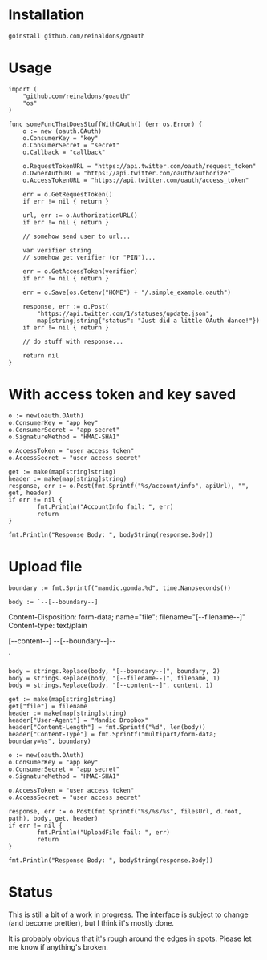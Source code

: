 # Installation

    goinstall github.com/reinaldons/goauth

# Usage

    import (
        "github.com/reinaldons/goauth"
        "os"
    )

    func someFuncThatDoesStuffWithOAuth() (err os.Error) {
        o := new (oauth.OAuth)
        o.ConsumerKey = "key"
        o.ConsumerSecret = "secret"
        o.Callback = "callback"

        o.RequestTokenURL = "https://api.twitter.com/oauth/request_token"
        o.OwnerAuthURL = "https://api.twitter.com/oauth/authorize"
        o.AccessTokenURL = "https://api.twitter.com/oauth/access_token"

        err = o.GetRequestToken()
        if err != nil { return }

        url, err := o.AuthorizationURL()
        if err != nil { return }

        // somehow send user to url...

        var verifier string
        // somehow get verifier (or "PIN")...

        err = o.GetAccessToken(verifier)
        if err != nil { return }

        err = o.Save(os.Getenv("HOME") + "/.simple_example.oauth")

        response, err := o.Post(
            "https://api.twitter.com/1/statuses/update.json",
            map[string]string{"status": "Just did a little OAuth dance!"})
        if err != nil { return }

        // do stuff with response...

        return nil
    }

# With access token and key saved

    o := new(oauth.OAuth)
    o.ConsumerKey = "app key"
    o.ConsumerSecret = "app secret"
    o.SignatureMethod = "HMAC-SHA1"

    o.AccessToken = "user access token"
    o.AccessSecret = "user access secret"

    get := make(map[string]string)
    header := make(map[string]string)
    response, err := o.Post(fmt.Sprintf("%s/account/info", apiUrl), "", get, header)
    if err != nil {
            fmt.Println("AccountInfo fail: ", err)
            return
    }

    fmt.Println("Response Body: ", bodyString(response.Body))

# Upload file

    boundary := fmt.Sprintf("mandic.gomda.%d", time.Nanoseconds())
    
    body := `--[--boundary--]
Content-Disposition: form-data; name="file"; filename="[--filename--]"
Content-type: text/plain

[--content--]
--[--boundary--]--

`
    
    body = strings.Replace(body, "[--boundary--]", boundary, 2)
    body = strings.Replace(body, "[--filename--]", filename, 1)
    body = strings.Replace(body, "[--content--]", content, 1)
    
    get := make(map[string]string)
    get["file"] = filename
    header := make(map[string]string)
    header["User-Agent"] = "Mandic Dropbox"
    header["Content-Length"] = fmt.Sprintf("%d", len(body))
    header["Content-Type"] = fmt.Sprintf("multipart/form-data; boundary=%s", boundary)
    
    o := new(oauth.OAuth)
    o.ConsumerKey = "app key"
    o.ConsumerSecret = "app secret"
    o.SignatureMethod = "HMAC-SHA1"
    
    o.AccessToken = "user access token"
    o.AccessSecret = "user access secret"
    
    response, err := o.Post(fmt.Sprintf("%s/%s/%s", filesUrl, d.root, path), body, get, header)
    if err != nil {
            fmt.Println("UploadFile fail: ", err)
            return
    }
    
    fmt.Println("Response Body: ", bodyString(response.Body))

# Status

This is still a bit of a work in progress.  The interface is subject to
change (and become prettier), but I think it's mostly done.

It is probably obvious that it's rough around the edges in spots.
Please let me know if anything's broken.
